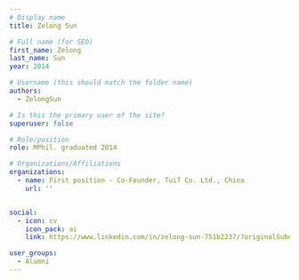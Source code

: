 ```yaml
---
# Display name
title: Zelong Sun

# Full name (for SEO)
first_name: Zelong
last_name: Sun
year: 2014

# Username (this should match the folder name)
authors:
  - ZelongSun

# Is this the primary user of the site?
superuser: false

# Role/position
role: MPhil. graduated 2014

# Organizations/Affiliations
organizations:
  - name: First position - Co-Founder, Tui7 Co. Ltd., China
    url: ''


social:
  - icon: cv
    icon_pack: ai
    link: https://www.linkedin.com/in/zelong-sun-751b2237/?originalSubdomain=cn

user_groups:
  - Alumni
---
```


